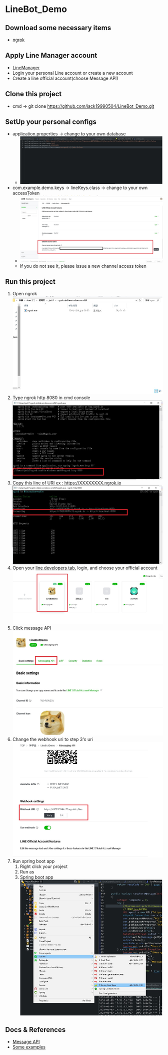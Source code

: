 # LineBot_Demo

## Download some necessary items

* [ngrok](https://ngrok.com/)

## Apply Line Manager account

* [LineManager](https://account.line.biz/login?redirectUri=https%3A%2F%2Fdevelopers.line.biz%2Fconsole%2F&scope=line)
* Login your personal Line account or create a new account
* Create a line official account(choose Message API)

## Clone this project

* cmd -> git clone https://github.com/jack19990504/LineBot_Demo.git

## SetUp your personal configs

* application.properties -> change to your own database
    * ![database](/src/main/resources/static/database.jpg)
* com.example.demo.keys -> lineKeys.class -> change to your own accessToken
    * ![accessToken](/src/main/resources/static/accessToken.jpg)
    * If you do not see it, please issue a new channel access token

## Run this project

1. Open ngrok ![ngrok1](/src/main/resources/static/ngrok1.jpg)
2. Type ngrok http 8080 in cmd console ![ngrok2](/src/main/resources/static/ngrok2.jpg)
3. Copy this line of URI ex : https://XXXXXXXX.ngrok.io<br>![ngrok3](/src/main/resources/static/ngrok3.jpg)
4. Open your [line developers tab](https://developers.line.biz/en/), login, and choose your official account ![linebot1](/src/main/resources/static/linebot1.jpg)
5. Click message API ![messageAPI](/src/main/resources/static/linebot2.jpg)
6. Change the webhook uri to step 3's uri ![linebot3](/src/main/resources/static/linebot3.jpg)
7. Run spring boot app 
    1. Right click your project
    2. Run as
    3. Spring boot app 
    ![spring1](/src/main/resources/static/spring1.jpg)

## Docs & References
* [Message API](https://developers.line.biz/en/docs/messaging-api/)
* [Some examples](https://developers.line.biz/en/docs/messaging-api/line-bot-sdk/)